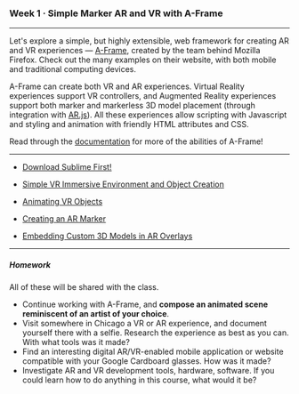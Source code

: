 ### Week 1 · Simple Marker AR and VR with A-Frame 

-----

Let's explore a simple, but highly extensible, web framework for creating AR and VR experiences — [A-Frame](https://aframe.io), created by the team behind Mozilla Firefox. Check out the many examples on their website, with both mobile and traditional computing devices.

A-Frame can create both VR and AR experiences. Virtual Reality experiences support VR controllers, and Augmented Reality experiences support both marker and markerless 3D model placement (through integration with [AR.js](https://github.com/jeromeetienne/AR.js/blob/master/README.md)). All these experiences allow scripting with Javascript and styling and animation with friendly HTML attributes and CSS. 

Read through the [documentation](https://aframe.io/docs/0.8.0/introduction/) for more of the abilities of A-Frame!

-----

- [Download Sublime First!](https://www.sublimetext.com)

- [Simple VR Immersive Environment and Object Creation](vr.md)
- [Animating VR Objects](animate.md)
- [Creating an AR Marker](marker.md)
- [Embedding Custom 3D Models in AR Overlays](custom.md)

-----

##### Homework

All of these will be shared with the class.

- Continue working with A-Frame, and **compose an animated scene reminiscent of an artist of your choice**. 
- Visit somewhere in Chicago a VR or AR experience, and document yourself there with a selfie. Research the experience as best as you can. With what tools was it made? 
- Find an interesting digital AR/VR-enabled mobile application or website compatible with your Google Cardboard glasses. How was it made?
- Investigate AR and VR development tools, hardware, software. If you could learn how to do anything in this course, what would it be?

